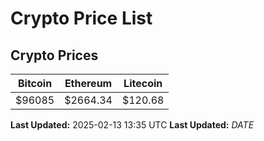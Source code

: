 # Crypto Price List

## Crypto Prices
| Bitcoin | Ethereum | Litecoin |
| ------- | -------- | -------- |
| $96085 | $2664.34 | $120.68 |
**Last Updated:** 2025-02-13 13:35 UTC
**Last Updated:** $DATE$
